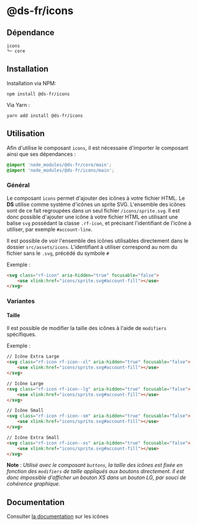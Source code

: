 # @ds-fr/icons

## Dépendance
```shell
icons
└─ core
```

## Installation
Installation via NPM:
```
npm install @ds-fr/icons
```
Via Yarn :
```
yarn add install @ds-fr/icons
```

## Utilisation
Afin d'utilise le composant `icons`, il est nécessaire d'importer le composant ainsi que ses dépendances :
```scss
@import 'node_modules/@ds-fr/core/main';
@import 'node_modules/@ds-fr/icons/main';
```

### Général
Le composant `icons` permet d'ajouter des icônes à votre fichier HTML. Le **DS** utilise comme système d'icônes un sprite SVG. L'ensemble des icônes sont de ce fait regroupées dans un seul fichier `/icons/sprite.svg`.
Il est donc possible d'ajouter une icône à votre fichier HTML en utilisant une balise `svg` possédant la classe `.rf-icon`, et précisant l'identifiant de l'icône à utiliser, par exemple `#account-line`.

Il est possible de voir l'ensemble des icônes utilisables directement dans le dossier `src/assets/icons`. L'identifiant à utiliser correspond au nom du fichier sans le `.svg`, précédé du symbole `#`

Exemple :

```html
<svg class="rf-icon" aria-hidden="true" focusable="false">
	<use xlink:href="icons/sprite.svg#account-fill"></use>
</svg>
```

### Variantes
#### Taille
Il est possible de modifier la taille des icônes à l'aide de `modifiers` spécifiques.

Exemple :
```html
// Icône Extra Large
<svg class="rf-icon rf-icon--xl" aria-hidden="true" focusable="false">
	<use xlink:href="icons/sprite.svg#account-fill"></use>
</svg>

// Icône Large
<svg class="rf-icon rf-icon--lg" aria-hidden="true" focusable="false">
	<use xlink:href="icons/sprite.svg#account-fill"></use>
</svg>

// Icône Small
<svg class="rf-icon rf-icon--sm" aria-hidden="true" focusable="false">
	<use xlink:href="icons/sprite.svg#account-fill"></use>
</svg>

// Icône Extra Small
<svg class="rf-icon rf-icon--xs" aria-hidden="true" focusable="false">
	<use xlink:href="icons/sprite.svg#account-fill"></use>
</svg>
```

**Note** : *Utilisé avec le composant `buttons`, la taille des icônes est fixée en fonction des `modifiers` de taille appliqués aux boutons directement. Il est donc impossible d'afficher un bouton XS dans un bouton LG, par souci de cohérence graphique.*

## Documentation

Consulter [la documentation](#) sur les icônes
